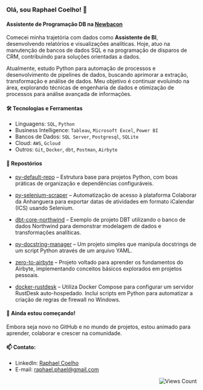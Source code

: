 
### Olá, sou Raphael Coelho! 👋
  
#### Assistente de Programação DB na [Newbacon](https://www.newbacon.com/)

Comecei minha trajetória com dados como **Assistente de BI**, desenvolvendo relatórios e visualizações analíticas. Hoje, atuo na manutenção de bancos de dados SQL e na programação de disparos de CRM, contribuindo para soluções orientadas a dados.

Atualmente, estudo Python para automação de processos e desenvolvimento de pipelines de dados, buscando aprimorar a extração, transformação e análise de dados. Meu objetivo é continuar evoluindo na área, explorando técnicas de engenharia de dados e otimização de processos para análise avançada de informações.

#### 🛠 **Tecnologias e Ferramentas**  

- Linguagens: `SQL`, `Python`  
- Business Intelligence: `Tableau`, `Microsoft Excel`, `Power BI`
- Bancos de Dados: `SQL Server`, `Postgresql`, `SQLite`
- Cloud: `AWS`, `Gcloud`
- Outros: `Git`, `Docker`, `dbt`, `Postman`, `Airbyte`

#### 🔧 **Repostórios**  

- [py-default-repo](https://github.com/pagueru/py-default-repo) – Estrutura base para projetos Python, com boas práticas de organização e dependências configuráveis.

- [py-selenium-scraper](https://github.com/pagueru/py-selenium-scraper) – Automatização de acesso à plataforma Colaborar da Anhanguera para exportar datas de atividades em formato iCalendar (ICS) usando Selenium.

- [dbt-core-northwind](https://github.com/pagueru/dbt-core-northwind) – Exemplo de projeto DBT utilizando o banco de dados Northwind para demonstrar modelagem de dados e transformações analíticas.

- [py-docstring-manager](https://github.com/pagueru/py-docstring-manager) – Um projeto simples que manipula docstrings de um script Python através de um arquivo YAML.

- [zero-to-airbyte](https://github.com/pagueru/zero-to-airbyte) – Projeto voltado para aprender os fundamentos do Airbyte, implementando conceitos básicos explorados em projetos pessoais.

- [docker-rustdesk](https://github.com/pagueru/docker-rustdesk) – Utiliza Docker Compose para configurar um servidor RustDesk auto-hospedado. Inclui scripts em Python para automatizar a criação de regras de firewall no Windows.

#### 🌱 **Ainda estou começando!**  

Embora seja novo no GitHub e no mundo de projetos, estou animado para aprender, colaborar e crescer na comunidade.

#### 📫 **Contato:**  

- LinkedIn: [Raphael Coelho](https://www.linkedin.com/in/raphaelhvcoelho/)
- E-mail: [raphael.phael@gmail.com](mailto:raphael.phael@gmail.com)

<img src="https://komarev.com/ghpvc/?username=pagueru&base=12&color=313131&label=views" alt="Views Count" align="right">
